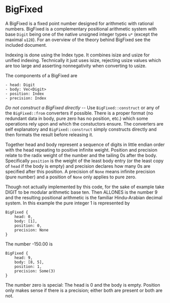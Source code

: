 # BigFixed

A BigFixed is a fixed point number designed for arithmetic with rational numbers. BigFixed is a complementary positional arithmetic system with base `Digit` being one of the native unsigned integer types `u*` (except the maximal `u128`). For an overview of the theory behind BigFixed see the included document.

Indexing is done using the Index type. It combines isize and usize for unified indexing. Technically it just uses isize, rejecting usize values which are too large and asserting nonnegativity when converting to usize.

The components of a BigFixed are

```
- head: Digit
- body: Vec<Digit>
- position: Index
- precision: Index
```

*Do not construct a BigFixed directly* -- Use `BigFixed::construct` or any of the `BigFixed::from` converters if possible. There is a proper format (no redundant data in body, pure zero has no position, etc.) which some operations rely upon and which the constuctors ensure. The converters are self explanatory and `BigFixed::construct` simply constructs directly and then formats the result before releasing it.

Together head and body represent a sequence of digits in little endian order with the head repeating to positive infinite weight. Position and precision relate to the radix weight of the number and the tailing 0s after the body. Specifically `position` is the weight of the least body entry (or the least copy of `head` if the body is empty) and precision declares how many 0s are specified after this position. A precision of `None` means infinite precision (pure number) and a position of `None` only applies to pure zero.

Though not actually implemented by this code, for the sake of example take DIGIT to be modular arithmetic base ten. Then ALLONES is the number 9 and the resulting positional arithmetic is the familiar Hindu-Arabian decimal system. In this example the pure integer 1 is represented by

```
BigFixed {
    head: 0,
    body: [1],
    position: 0,
    precision: None
}
```

The number -150.00 is

```
BigFixed {
    head: 9,
    body: [8, 5],
    position: 1,
    precision: Some(3)
}
```

The number zero is special: The head is 0 and the body is empty. Position only makes sense if there is a precision; either both are present or both are not.
